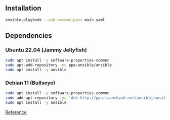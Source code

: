 ## Installation
```bash
ansible-playbook --ask-become-pass main.yaml
```

## Dependencies
### Ubuntu 22.04 (Jammy Jellyfish)
```bash
sudo apt install -y software-properties-common
sudo apt-add-repository -yu ppa:ansible/ansible
sudo apt install -y ansible
```

### Debian 11 (Bullseye)
```bash
sudo apt install -y software-properties-common
sudo add-apt-repository -yu 'deb http://ppa.launchpad.net/ansible/ansible/ubuntu focal main'
sudo apt install -y ansible
```
[Reference](https://docs.ansible.com/ansible/latest/installation_guide/intro_installation.html#installing-ansible-on-debian)

